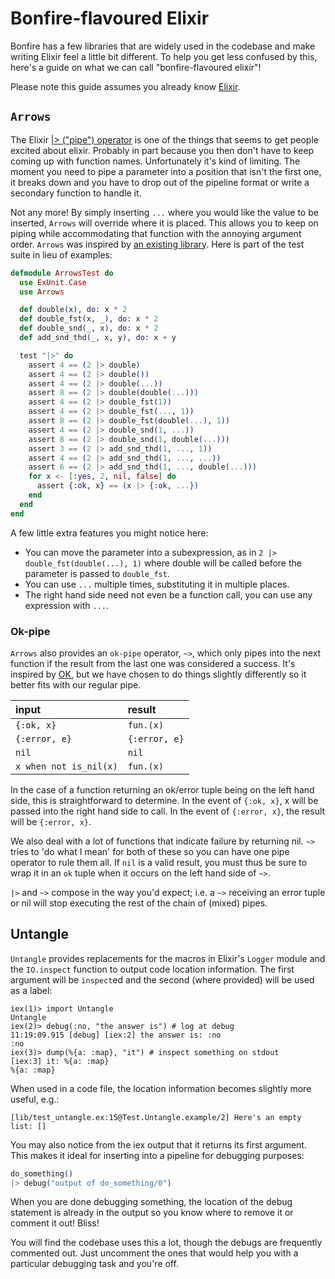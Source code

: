 # Bonfire-flavoured Elixir

Bonfire has a few libraries that are widely used in the codebase and make writing Elixir feel a little bit different. To help you get less confused by this, here's a guide on what we can call "bonfire-flavoured elixir"!

Please note this guide assumes you already know [Elixir](https://elixir-lang.org/getting-started/introduction.html).

## `Arrows`

The Elixir [|> ("pipe") operator](https://hexdocs.pm/elixir/Kernel.html#%7C%3E/2) is one of the things that seems to get people excited about elixir. Probably in part because you then don't have to keep coming up with function names. Unfortunately it's kind of limiting. 
The moment you need to pipe a parameter into a position that isn't the first one, it breaks down and you have to drop out of the pipeline format or write a secondary function to handle it.

Not any more! By simply inserting `...` where you would like the value to be inserted, `Arrows` will override where it is placed. This allows you to keep on piping while accommodating that function with the annoying argument order. `Arrows` was inspired by [an existing library](https://hexdocs.pm/magritte/Magritte.html). Here is part of the test suite in lieu of examples:

```elixir
defmodule ArrowsTest do
  use ExUnit.Case
  use Arrows

  def double(x), do: x * 2
  def double_fst(x, _), do: x * 2
  def double_snd(_, x), do: x * 2
  def add_snd_thd(_, x, y), do: x + y

  test "|>" do
    assert 4 == (2 |> double)
    assert 4 == (2 |> double())
    assert 4 == (2 |> double(...))
    assert 8 == (2 |> double(double(...)))
    assert 4 == (2 |> double_fst(1))
    assert 4 == (2 |> double_fst(..., 1))
    assert 8 == (2 |> double_fst(double(...), 1))
    assert 4 == (2 |> double_snd(1, ...))
    assert 8 == (2 |> double_snd(1, double(...)))
    assert 3 == (2 |> add_snd_thd(1, ..., 1))
    assert 4 == (2 |> add_snd_thd(1, ..., ...))
    assert 6 == (2 |> add_snd_thd(1, ..., double(...)))
    for x <- [:yes, 2, nil, false] do
      assert {:ok, x} == (x |> {:ok, ...})
    end
  end
end
```

A few little extra features you might notice here:
* You can move the parameter into a subexpression, as in `2 |> double_fst(double(...), 1)` where
  double will be called before the parameter is passed to `double_fst`.
* You can use `...` multiple times, substituting it in multiple places.
* The right hand side need not even be a function call, you can use any expression with `...`.

### Ok-pipe

`Arrows` also provides an `ok-pipe` operator, `~>`, which only pipes into the next function if the result from the last one was considered a success. It's inspired by [OK](https://hexdocs.pm/ok/readme.html), but we have chosen to do things slightly differently so it better fits with our regular pipe.

input                    | result          |
:----------------------- | :-------------- |
`{:ok, x}`               | `fun.(x)`       |
`{:error, e}`            | `{:error, e}`   |
`nil`                    | `nil`           |
`x when not is_nil(x)`   | `fun.(x)`       |

In the case of a function returning an ok/error tuple being on the left hand side, this is straightforward to determine. In the event of `{:ok, x}`, x will be passed into the right hand side to call. In the event of `{:error, x}`, the result will be `{:error, x}`.

We also deal with a lot of functions that indicate failure by returning nil. `~>` tries to 'do what I mean' for both of these so you can have one pipe operator to rule them all. If `nil` is a valid result, you must thus be sure to wrap it in an `ok` tuple when it occurs on the left hand side of `~>`.

`|>` and `~>` compose in the way you'd expect; i.e. a `~>` receiving an error tuple or nil will stop executing the rest of the chain of (mixed) pipes.

## Untangle

`Untangle` provides replacements for the macros in Elixir's `Logger` module and the `IO.inspect` function to output code location information. The first argument will be `inspect`ed and the second (where provided) will be used as a label:

```
iex(1)> import Untangle
Untangle
iex(2)> debug(:no, "the answer is") # log at debug
11:19:09.915 [debug] [iex:2] the answer is: :no
:no
iex(3)> dump(%{a: :map}, "it") # inspect something on stdout
[iex:3] it: %{a: :map}
%{a: :map}
```

When used in a code file, the location information becomes slightly more useful, e.g.:

```
[lib/test_untangle.ex:15@Test.Untangle.example/2] Here's an empty list: []
```

You may also notice from the iex output that it returns its first argument. This makes it ideal for
inserting into a pipeline for debugging purposes:

```elixir
do_something()
|> debug("output of do_something/0")
```

When you are done debugging something, the location of the debug statement is already in the output so you know where to remove it or comment it out! Bliss!

You will find the codebase uses this a lot, though the debugs are frequently commented out. Just uncomment the ones that would help you with a particular debugging task and you're off.
